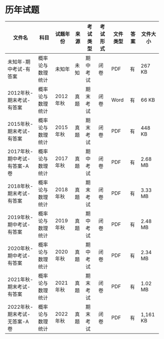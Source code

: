 # 历年试题

文件名|科目|试题年份|来源|考试类型|考试形式|文件类型|答案|文件大小
---|---|---|---|---|---|---|---|---
未知年-期中考试-有答案|概率论与数理统计|未知年|未知|期中考试|闭卷|PDF|有|267 KB
2012年秋-期末考试-有答案|概率论与数理统计|2012年秋|真题|期末考试|闭卷|Word|有|66 KB
2015年秋-期末考试-有答案|概率论与数理统计|2015年秋|真题|期末考试|闭卷|PDF|有|448 KB
2017年秋-期中考试-有答案-A卷|概率论与数理统计|2017年秋|真题|期中考试|闭卷|PDF|有|2.68 MB
2018年秋-期末考试-有答案|概率论与数理统计|2018年秋|真题|期末考试|闭卷|PDF|有|3.33 MB
2019年秋-期中考试-有答案|概率论与数理统计|2019年秋|真题|期中考试|闭卷|PDF|有|2.48 MB
2020年秋-期中考试-有答案|概率论与数理统计|2020年秋|真题|期中考试|闭卷|PDF|有|2.34 MB
2021年秋-期末考试-有答案|概率论与数理统计|2021年秋|真题|期末考试|闭卷|PDF|有|1.02 MB
2022年秋-期末考试-无答案-A卷|概率论与数理统计|2022年秋|真题|期末考试|闭卷|PDF|有|1,161 KB

